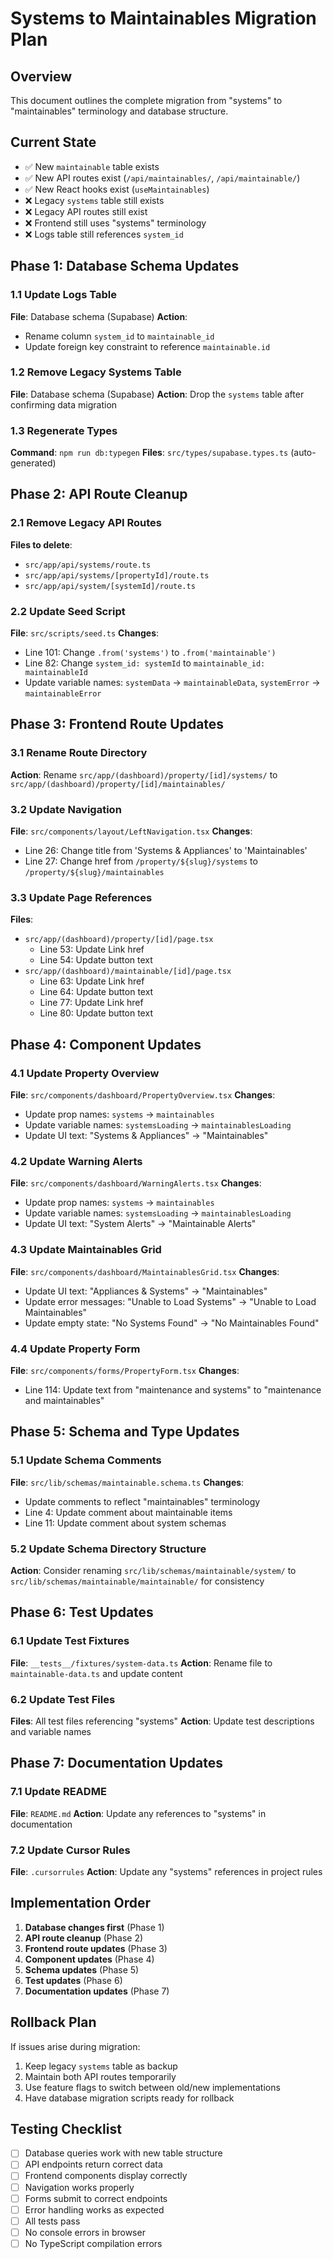 # Systems to Maintainables Migration Plan

## Overview
This document outlines the complete migration from "systems" to "maintainables" terminology and database structure.

## Current State
- ✅ New `maintainable` table exists
- ✅ New API routes exist (`/api/maintainables/`, `/api/maintainable/`)
- ✅ New React hooks exist (`useMaintainables`)
- ❌ Legacy `systems` table still exists
- ❌ Legacy API routes still exist
- ❌ Frontend still uses "systems" terminology
- ❌ Logs table still references `system_id`

## Phase 1: Database Schema Updates

### 1.1 Update Logs Table
**File**: Database schema (Supabase)
**Action**: 
- Rename column `system_id` to `maintainable_id`
- Update foreign key constraint to reference `maintainable.id`

### 1.2 Remove Legacy Systems Table
**File**: Database schema (Supabase)
**Action**: Drop the `systems` table after confirming data migration

### 1.3 Regenerate Types
**Command**: `npm run db:typegen`
**Files**: `src/types/supabase.types.ts` (auto-generated)

## Phase 2: API Route Cleanup

### 2.1 Remove Legacy API Routes
**Files to delete**:
- `src/app/api/systems/route.ts`
- `src/app/api/systems/[propertyId]/route.ts`
- `src/app/api/system/[systemId]/route.ts`

### 2.2 Update Seed Script
**File**: `src/scripts/seed.ts`
**Changes**:
- Line 101: Change `.from('systems')` to `.from('maintainable')`
- Line 82: Change `system_id: systemId` to `maintainable_id: maintainableId`
- Update variable names: `systemData` → `maintainableData`, `systemError` → `maintainableError`

## Phase 3: Frontend Route Updates

### 3.1 Rename Route Directory
**Action**: Rename `src/app/(dashboard)/property/[id]/systems/` to `src/app/(dashboard)/property/[id]/maintainables/`

### 3.2 Update Navigation
**File**: `src/components/layout/LeftNavigation.tsx`
**Changes**:
- Line 26: Change title from 'Systems & Appliances' to 'Maintainables'
- Line 27: Change href from `/property/${slug}/systems` to `/property/${slug}/maintainables`

### 3.3 Update Page References
**Files**:
- `src/app/(dashboard)/property/[id]/page.tsx`
  - Line 53: Update Link href
  - Line 54: Update button text
- `src/app/(dashboard)/maintainable/[id]/page.tsx`
  - Line 63: Update Link href
  - Line 64: Update button text
  - Line 77: Update Link href
  - Line 80: Update button text

## Phase 4: Component Updates

### 4.1 Update Property Overview
**File**: `src/components/dashboard/PropertyOverview.tsx`
**Changes**:
- Update prop names: `systems` → `maintainables`
- Update variable names: `systemsLoading` → `maintainablesLoading`
- Update UI text: "Systems & Appliances" → "Maintainables"

### 4.2 Update Warning Alerts
**File**: `src/components/dashboard/WarningAlerts.tsx`
**Changes**:
- Update prop names: `systems` → `maintainables`
- Update variable names: `systemsLoading` → `maintainablesLoading`
- Update UI text: "System Alerts" → "Maintainable Alerts"

### 4.3 Update Maintainables Grid
**File**: `src/components/dashboard/MaintainablesGrid.tsx`
**Changes**:
- Update UI text: "Appliances & Systems" → "Maintainables"
- Update error messages: "Unable to Load Systems" → "Unable to Load Maintainables"
- Update empty state: "No Systems Found" → "No Maintainables Found"

### 4.4 Update Property Form
**File**: `src/components/forms/PropertyForm.tsx`
**Changes**:
- Line 114: Update text from "maintenance and systems" to "maintenance and maintainables"

## Phase 5: Schema and Type Updates

### 5.1 Update Schema Comments
**File**: `src/lib/schemas/maintainable.schema.ts`
**Changes**:
- Update comments to reflect "maintainables" terminology
- Line 4: Update comment about maintainable items
- Line 11: Update comment about system schemas

### 5.2 Update Schema Directory Structure
**Action**: Consider renaming `src/lib/schemas/maintainable/system/` to `src/lib/schemas/maintainable/maintainable/` for consistency

## Phase 6: Test Updates

### 6.1 Update Test Fixtures
**File**: `__tests__/fixtures/system-data.ts`
**Action**: Rename file to `maintainable-data.ts` and update content

### 6.2 Update Test Files
**Files**: All test files referencing "systems"
**Action**: Update test descriptions and variable names

## Phase 7: Documentation Updates

### 7.1 Update README
**File**: `README.md`
**Action**: Update any references to "systems" in documentation

### 7.2 Update Cursor Rules
**File**: `.cursorrules`
**Action**: Update any "systems" references in project rules

## Implementation Order

1. **Database changes first** (Phase 1)
2. **API route cleanup** (Phase 2)
3. **Frontend route updates** (Phase 3)
4. **Component updates** (Phase 4)
5. **Schema updates** (Phase 5)
6. **Test updates** (Phase 6)
7. **Documentation updates** (Phase 7)

## Rollback Plan

If issues arise during migration:
1. Keep legacy `systems` table as backup
2. Maintain both API routes temporarily
3. Use feature flags to switch between old/new implementations
4. Have database migration scripts ready for rollback

## Testing Checklist

- [ ] Database queries work with new table structure
- [ ] API endpoints return correct data
- [ ] Frontend components display correctly
- [ ] Navigation works properly
- [ ] Forms submit to correct endpoints
- [ ] Error handling works as expected
- [ ] All tests pass
- [ ] No console errors in browser
- [ ] No TypeScript compilation errors 